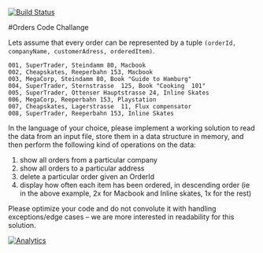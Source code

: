 [![Build Status](https://travis-ci.org/andrewshatnyy/Orders-Code-Challange.svg?branch=master)](https://travis-ci.org/andrewshatnyy/Orders-Code-Challange)

#Orders Code Challange

Lets assume that every order can be represented by a tuple `(orderId, companyName, customerAdress, orderedItem)`.

    001, SuperTrader, Steindamm 80, Macbook
    002, Cheapskates, Reeperbahn 153, Macbook
    003, MegaCorp, Steindamm 80, Book "Guide to Hamburg"
    004, SuperTrader, Sternstrasse  125, Book "Cooking  101"
    005, SuperTrader, Ottenser Hauptstrasse 24, Inline Skates
    006, MegaCorp, Reeperbahn 153, Playstation
    007, Cheapskates, Lagerstrasse  11, Flux compensator
    008, SuperTrader, Reeperbahn 153, Inline Skates

In the language of your choice, please implement a working solution to read the data from an input file, store them in a data structure in memory, and then perform the following kind of operations on the data:

1. show all orders from a particular company
2. show all orders to a particular address
3. delete a particular order given an OrderId
4. display how often each item has been ordered, in descending order (ie in the above example, 2x for Macbook and Inline skates, 1x for the rest)

Please optimize your code and do not convolute it with handling exceptions/edge cases – we are more interested in readability for this solution.

[![Analytics](https://ga-beacon.appspot.com/UA-56621624-1/Orders-Code-Challange)](https://github.com/igrigorik/ga-beacon)
